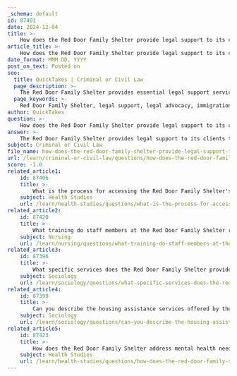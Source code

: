 ```yaml
---
_schema: default
id: 87401
date: 2024-12-04
title: >-
    How does the Red Door Family Shelter provide legal support to its clients?
article_title: >-
    How does the Red Door Family Shelter provide legal support to its clients?
date_format: MMM DD, YYYY
post_on_text: Posted on
seo:
  title: QuickTakes | Criminal or Civil Law
  page_description: >-
    The Red Door Family Shelter provides essential legal support services, including advocacy and immigration assistance, to help women and families navigate legal challenges related to domestic violence and housing crises.
  page_keywords: >-
    Red Door Family Shelter, legal support, legal advocacy, immigration assistance, domestic violence, housing crises, refugee status, legal resources, crisis counseling, family law, assistance services
author: QuickTakes
question: >-
    How does the Red Door Family Shelter provide legal support to its clients?
answer: >-
    The Red Door Family Shelter provides legal support to its clients through a variety of services aimed at ensuring that women and families receive timely legal assistance. This includes legal advocacy and immigration assistance, which are crucial for individuals facing legal challenges, particularly those related to domestic violence, housing crises, or refugee status.\n\nSpecifically, the shelter offers:\n\n1. **Legal Advocacy**: This involves helping clients navigate the legal system, understand their rights, and access necessary legal resources. Advocates work closely with clients to provide guidance and support throughout legal proceedings.\n\n2. **Immigration Assistance**: The shelter assists clients with immigration-related issues, which can be particularly important for refugees and those fleeing violence. This support may include helping clients apply for refugee status, work permits, or other immigration-related documentation.\n\n3. **Referrals**: In addition to direct legal services, the Red Door Family Shelter provides referrals to external legal resources and organizations that specialize in family law, immigration law, and other relevant areas.\n\nThese services are part of a broader range of support offered by the shelter, which also includes crisis counseling, childcare, and life skills training, all aimed at helping clients rebuild their lives and achieve stability. \n\nFor more information or to access these services, individuals can contact the Red Door Family Shelter at 21 Carlaw Avenue, Toronto, ON M4M 2R6, or by phone at 416-915-5671.
subject: Criminal or Civil Law
file_name: how-does-the-red-door-family-shelter-provide-legal-support-to-its-clients.md
url: /learn/criminal-or-civil-law/questions/how-does-the-red-door-family-shelter-provide-legal-support-to-its-clients
score: -1.0
related_article1:
    id: 87406
    title: >-
        What is the process for accessing the Red Door Family Shelter's services?
    subject: Health Studies
    url: /learn/health-studies/questions/what-is-the-process-for-accessing-the-red-door-family-shelters-services
related_article2:
    id: 87420
    title: >-
        What training do staff members at the Red Door Family Shelter receive to support vulnerable populations?
    subject: Nursing
    url: /learn/nursing/questions/what-training-do-staff-members-at-the-red-door-family-shelter-receive-to-support-vulnerable-populations
related_article3:
    id: 87396
    title: >-
        What specific services does the Red Door Family Shelter provide under emergency shelter?
    subject: Sociology
    url: /learn/sociology/questions/what-specific-services-does-the-red-door-family-shelter-provide-under-emergency-shelter
related_article4:
    id: 87399
    title: >-
        Can you describe the housing assistance services offered by the Red Door Family Shelter?
    subject: Sociology
    url: /learn/sociology/questions/can-you-describe-the-housing-assistance-services-offered-by-the-red-door-family-shelter
related_article5:
    id: 87423
    title: >-
        How does the Red Door Family Shelter address mental health needs in its counseling services?
    subject: Health Studies
    url: /learn/health-studies/questions/how-does-the-red-door-family-shelter-address-mental-health-needs-in-its-counseling-services
---
```


&nbsp;